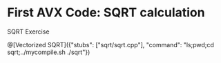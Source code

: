 # First AVX Code: SQRT calculation

SQRT Exercise

@[Vectorized SQRT]({"stubs": ["sqrt/sqrt.cpp"], "command": "ls;pwd;cd sqrt;../mycompile.sh ./sqrt"})
